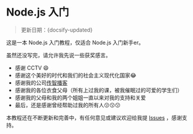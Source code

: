 # Node.js 入门

> 更新日期：{docsify-updated}

这是一本 Node.js 入门教程，仅适合 Node.js 入门新手er。

虽然还没写完，请允许我先说一些获奖感言。

- 感谢 CCTV :smile:
- 感谢这个美好的时代和我们的社会主义现代化国家:joy:
- 感谢我的公司[传智播客](http://www.itcast.cn/)
- 感谢我的各位衣食父母（所有上过我的课，被我催眠过的可爱的学生们）
- 感谢我的父母和我的两个姐姐一直以来对我的支持和关爱
- 最后，还是感谢曾经帮助过我的所有人:kissing::kissing::kissing:

本教程还在不断更新和完善中，有任何意见或建议欢迎给我提 [Issues](https://github.com/lipengzhou/nodejs-tutorial/issues) ，感谢支持。
